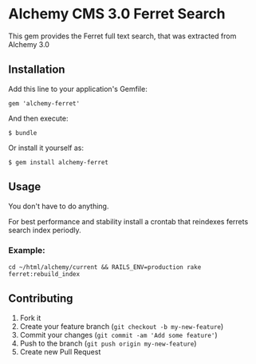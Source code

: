 # Alchemy CMS 3.0 Ferret Search

This gem provides the Ferret full text search, that was extracted from Alchemy 3.0

## Installation

Add this line to your application's Gemfile:

    gem 'alchemy-ferret'

And then execute:

    $ bundle

Or install it yourself as:

    $ gem install alchemy-ferret

## Usage

You don't have to do anything.

For best performance and stability install a crontab that reindexes ferrets search index periodly.

### Example:

    cd ~/html/alchemy/current && RAILS_ENV=production rake ferret:rebuild_index

## Contributing

1. Fork it
2. Create your feature branch (`git checkout -b my-new-feature`)
3. Commit your changes (`git commit -am 'Add some feature'`)
4. Push to the branch (`git push origin my-new-feature`)
5. Create new Pull Request
